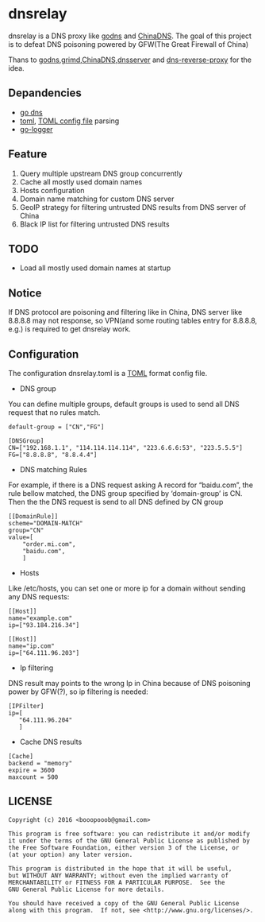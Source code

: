 # dnsrelay

dnsrelay is a DNS proxy like [godns](https://github.com/kenshinx/godns) and [ChinaDNS](https://github.com/shadowsocks/ChinaDNS). The goal of this project is to defeat DNS poisoning powered by GFW(The Great Firewall of China)

Thans to [godns](https://github.com/kenshinx/godns),[grimd](https://github.com/looterz/grimd),[ChinaDNS](https://github.com/shadowsocks/ChinaDNS),[dnsserver](https://github.com/docker/dnsserver) and [dns-reverse-proxy](https://github.com/StalkR/dns-reverse-proxy) for the idea.

## Depandencies
* [go dns](https://github.com/miekg/dns)
* [toml](https://github.com/naoina/toml), [TOML config file](https://github.com/toml-lang/toml/blob/master/versions/en/toml-v0.4.0.md) parsing 
* [go-logger](https://github.com/apsdehal/go-logger)

## Feature
1. Query multiple upstream DNS group concurrently
2. Cache all mostly used domain names
3. Hosts configuration
4. Domain name matching for custom DNS server
5. GeoIP strategy for filtering untrusted DNS results from DNS server of China 
6. Black IP list for filtering untrusted DNS results

## TODO
* Load all mostly used domain names at startup

## Notice
If DNS protocol are poisoning and filtering like in  China, DNS server like 8.8.8.8 may not response, so VPN(and some routing tables entry for 8.8.8.8, e.g.) is required to get dnsrelay work.

## Configuration

The configuration dnsrelay.toml is a [TOML](https://github.com/mojombo/toml) format config file.

* DNS group

You can define multiple groups, default groups is used to send all DNS request that no rules match.

```
default-group = ["CN","FG"]

[DNSGroup]
CN=["192.168.1.1", "114.114.114.114", "223.6.6.6:53", "223.5.5.5"]
FG=["8.8.8.8", "8.8.4.4"]
```

* DNS matching Rules

For example, if there is a DNS request asking A record for “baidu.com”, the rule bellow matched, the DNS group specified by ‘domain-group’ is CN. Then the the DNS request is send to all DNS defined by CN group

```
[[DomainRule]]
scheme="DOMAIN-MATCH"
group="CN"
value=[
    "order.mi.com",
    "baidu.com",
    ]
```

 * Hosts

Like /etc/hosts, you can set one or more ip for a domain without sending any DNS requests:

```
[[Host]]
name="example.com"
ip=["93.184.216.34"]

[[Host]]
name="ip.com"
ip=["64.111.96.203"]
```

* Ip filtering

DNS result may points to the wrong Ip in China because of DNS poisoning power by GFW(?), so ip filtering is needed:

```
[IPFilter]
ip=[
   "64.111.96.204"
   ]
```

* Cache DNS results

```
[Cache]
backend = "memory"
expire = 3600 
maxcount = 500
```


## LICENSE

```
Copyright (c) 2016 <booopooob@gmail.com>

This program is free software: you can redistribute it and/or modify    
it under the terms of the GNU General Public License as published by    
the Free Software Foundation, either version 3 of the License, or    
(at your option) any later version.    

This program is distributed in the hope that it will be useful,    
but WITHOUT ANY WARRANTY; without even the implied warranty of    
MERCHANTABILITY or FITNESS FOR A PARTICULAR PURPOSE.  See the    
GNU General Public License for more details.    

You should have received a copy of the GNU General Public License    
along with this program.  If not, see <http://www.gnu.org/licenses/>.
```
